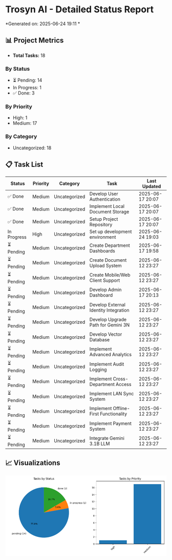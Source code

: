 # Trosyn AI - Detailed Status Report
*Generated on: 2025-06-24 19:11 *

## 📊 Project Metrics
- **Total Tasks:** 18

### By Status
- ⏳ Pending: 14
-  In Progress: 1
- ✅ Done: 3

### By Priority
- High: 1
- Medium: 17

### By Category
- Uncategorized: 18

## 📋 Task List
| Status | Priority | Category | Task | Last Updated |
|--------|----------|----------|------|--------------|
| ✅ Done | Medium | Uncategorized | Develop User Authentication | 2025-06-17 20:07 |
| ✅ Done | Medium | Uncategorized | Implement Local Document Storage | 2025-06-17 20:07 |
| ✅ Done | Medium | Uncategorized | Setup Project Repository | 2025-06-17 20:07 |
|  In Progress | High | Uncategorized | Set up development environment | 2025-06-24 19:03 |
| ⏳ Pending | Medium | Uncategorized | Create Department Dashboards | 2025-06-17 19:58 |
| ⏳ Pending | Medium | Uncategorized | Create Document Upload System | 2025-06-12 23:27 |
| ⏳ Pending | Medium | Uncategorized | Create Mobile/Web Client Support | 2025-06-12 23:27 |
| ⏳ Pending | Medium | Uncategorized | Develop Admin Dashboard | 2025-06-17 20:13 |
| ⏳ Pending | Medium | Uncategorized | Develop External Identity Integration | 2025-06-12 23:27 |
| ⏳ Pending | Medium | Uncategorized | Develop Upgrade Path for Gemini 3N | 2025-06-12 23:27 |
| ⏳ Pending | Medium | Uncategorized | Develop Vector Database | 2025-06-12 23:27 |
| ⏳ Pending | Medium | Uncategorized | Implement Advanced Analytics | 2025-06-12 23:27 |
| ⏳ Pending | Medium | Uncategorized | Implement Audit Logging | 2025-06-12 23:27 |
| ⏳ Pending | Medium | Uncategorized | Implement Cross-Department Access | 2025-06-12 23:27 |
| ⏳ Pending | Medium | Uncategorized | Implement LAN Sync System | 2025-06-12 23:27 |
| ⏳ Pending | Medium | Uncategorized | Implement Offline-First Functionality | 2025-06-12 23:27 |
| ⏳ Pending | Medium | Uncategorized | Implement Payment System | 2025-06-12 23:27 |
| ⏳ Pending | Medium | Uncategorized | Integrate Gemini 3.1B LLM | 2025-06-12 23:27 |
## 📈 Visualizations
![Task Status](reports/status_charts.png)
